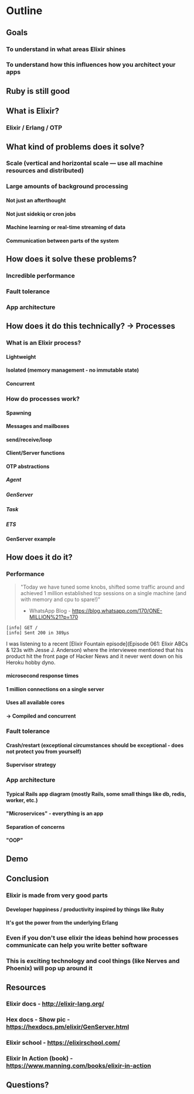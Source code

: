 # Outline

## Goals
### To understand in what areas Elixir shines
### To understand how this influences how you architect your apps 

## Ruby is still good

## What is Elixir?
### Elixir / Erlang / OTP

## What kind of problems does it solve?
### Scale (vertical and horizontal scale — use all machine resources and distributed)
### Large amounts of background processing
#### Not just an afterthought
#### Not just sidekiq or cron jobs
#### Machine learning or real-time streaming of data
#### Communication between parts of the system

## How does it solve these problems?
### Incredible performance
### Fault tolerance
### App architecture

## How does it do this technically? -> Processes
### What is an Elixir process?
#### Lightweight
#### Isolated (memory management - no immutable state)
#### Concurrent

### How do processes work?
#### Spawning
#### Messages and mailboxes
#### send/receive/loop
#### Client/Server functions 
#### OTP abstractions
##### Agent
##### GenServer
##### Task
##### ETS

#### GenServer example

## How does it do it?

### Performance

> "Today we have tuned some knobs, shifted some traffic around and achieved 1 million established tcp sessions on a single machine (and with memory and cpu to spare!)"
> 
> - WhatsApp Blog - https://blog.whatsapp.com/170/ONE-MILLION%21?p=170

```
[info] GET /
[info] Sent 200 in 389µs
```

I was listening to a recent [Elixir Fountain episode](Episode 061: Elixir ABCs & 123s with Jesse J. Anderson) where the interviewee mentioned that his product hit the front page of Hacker News and it never went down on his Heroku hobby dyno.

#### microsecond response times
#### 1 million connections on a single server
#### Uses all available cores
#### -> Compiled and concurrent

### Fault tolerance
#### Crash/restart (exceptional circumstances should be exceptional - does not protect you from yourself)
#### Supervisor strategy 

### App architecture
#### Typical Rails app diagram (mostly Rails, some small things like db, redis, worker, etc.)
#### "Microservices" - everything is an app
#### Separation of concerns
#### "OOP"

## Demo

## Conclusion

### Elixir is made from very good parts
#### Developer happiness / productivity inspired by things like Ruby
#### It's got the power from the underlying Erlang

### Even if you don't use elixir the ideas behind how processes communicate can help you write better software 
### This is exciting technology and cool things (like Nerves and Phoenix) will pop up around it

## Resources

### Elixir docs - http://elixir-lang.org/
### Hex docs - Show pic - https://hexdocs.pm/elixir/GenServer.html
### Elixir school - https://elixirschool.com/
### Elixir In Action (book) - https://www.manning.com/books/elixir-in-action

## Questions?